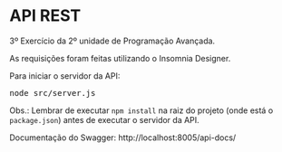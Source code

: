# API REST
3º Exercício da 2º unidade de Programação Avançada.

As requisições foram feitas utilizando o Insomnia Designer.

Para iniciar o servidor da API:
<pre>node src/server.js</pre>

Obs.: Lembrar de executar `npm install` na raiz do projeto (onde está o `package.json`) antes de executar o servidor da API.

Documentação do Swagger:
http://localhost:8005/api-docs/